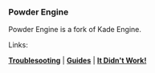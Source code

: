 ### Powder Engine
Powder Engine is a fork of Kade Engine.

Links:

**[Troublesooting]({{site.url}}troubleshooting)** | 
**[Guides]({{site.url}}guides-index)** | 
**[It Didn't Work!]({{site.url}}it-didnt-work)**